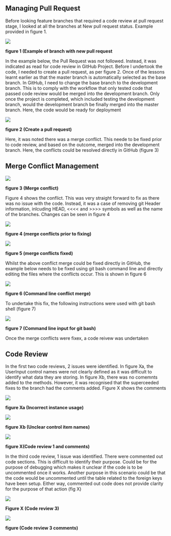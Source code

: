 ## Managing Pull Request

Before looking feature branches that required a code review at pull request stage, I looked at all the branches at New pull request status. Example provided in figure 1.

![](/images/week11-check-pull-requests.png "")

**figure 1 (Example of branch with new pull request**

In the example below, the Pull Request was not followed. Instead, it was indicated as read for code review in GitHub Project.  Before I undertook the code, I needed to create a pull request, as per figure 2.  Once of the lessons learnt earlier as that the master branch is automatically selected as the base branch. In GitHub, I need to change the base branch to the development branch. This is to comply with the workflow that only tested code that passed code review would be merged into the development branch. Only once the project is completed, which included testing the development branch, would the development branch be finally merged into the master branch.  Here, the code would be ready for deployment

![](/images/week11-create-pull-request.png "")

**figure 2 (Create a pull request)**

Here, it was noted there was a merge conflict. This neede to be fixed prior to code review, and based on the outcome, merged into the development branch.  Here, the conflicts could be resolved directly in GitHub (figure 3)

## Merge Conflict Management

![](/images/week11-merge-conflict.png "")

**figure 3 (Merge conflict)**

Figure 4 shows the conflict.  This was very straight forward to fix as there was no issue with the code. Instead, it was a case of removing git Header information, inlcuding HEAD, <<<< and  >>>> symbols as well as the name of the branches.  Changes can be seen in figure 4

![](/images/week11-pre-merge-conflict-fix.png "")

**figure 4 (merge conflicts prior to fixing)**

![](/images/week11-post-merge-conflict-fix.png "")

**figure 5 (merge conflicts fixed)**

Whilst the above conflict merge could be fixed directly in GitHub, the example below needs to be fixed using git bash command line and directly editing the files where the conflicts occur. This is shown in figure 6

![](/images/week11-conflict-command-line.png " ")

**figure 6 (Command line conflict merge)**

To undertake this fix, the following instructions were used with git bash shell (figure 7)

![](/images/week11-command-line-gitbash.png " ")

**figure 7 (Command line input for git bash)**

Once the merge conflicts were fixex, a code reivew was undertaken


## Code Review

In the first two code reviews, 2 issues were identified.  In figure Xa, the UserInput control names were not clearly defined as it was difficult to identify what data they are storing.  In figure Xb, there was no comemnts added to the methods. However, it was recognised that the superceeded fixes to the branch had the comments added.  Figure X shows the comments 

![](/images/week11-review1a.png " ")

**figure Xa (Incorrect instance usage)**

![](/images/week11-review1b.png " ")

**figure Xb (Unclear control item names)**

![](/images/week11-code-review1-comments.png " ")

**figure X(Code review 1 and comments)**

In the third code review, 1 issue was identified.  There were commented out code sections. This is difficult to identify their purpose. Could be for the purpose of debugging which makes it unclear if the code is to be uncommented once it works. Another purpose in this scenario could be that the code would be uncommented until the table related to the foreign keys have been setup.  Either way, commented out code does not provide clarity for the purpose of that action (fig X)

![](/images/week11-review2.png " ")

**Figure X (Code review 3)**

![](/images/week11-review2-comments.png " ")

**figure  (Code review 3 comments)**


